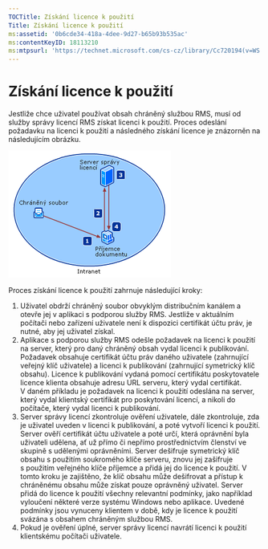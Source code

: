 ```yaml
---
TOCTitle: Získání licence k použití
Title: Získání licence k použití
ms:assetid: '0b6cde34-418a-4dee-9d27-b65b93b535ac'
ms:contentKeyID: 18113210
ms:mtpsurl: 'https://technet.microsoft.com/cs-cz/library/Cc720194(v=WS.10)'
---
```


Získání licence k použití
=========================

Jestliže chce uživatel používat obsah chráněný službou RMS, musí od služby správy licencí RMS získat licenci k použití. Proces odeslání požadavku na licenci k použití a následného získání licence je znázorněn na následujícím obrázku.

![](images/Cc720194.37b8d28c-9749-4e81-bc6a-22692fefb8b6(WS.10).gif)

Proces získání licence k použití zahrnuje následující kroky:

1.  Uživatel obdrží chráněný soubor obvyklým distribučním kanálem a otevře jej v aplikaci s podporou služby RMS. Jestliže v aktuálním počítači nebo zařízení uživatele není k dispozici certifikát účtu práv, je nutné, aby jej uživatel získal.
2.  Aplikace s podporou služby RMS odešle požadavek na licenci k použití na server, který pro daný chráněný obsah vydal licenci k publikování. Požadavek obsahuje certifikát účtu práv daného uživatele (zahrnující veřejný klíč uživatele) a licenci k publikování (zahrnující symetrický klíč obsahu).
    Licence k publikování vydaná pomocí certifikátu poskytovatele licence klienta obsahuje adresu URL serveru, který vydal certifikát. V daném příkladu je požadavek na licenci k použití odeslána na server, který vydal klientský certifikát pro poskytování licencí, a nikoli do počítače, který vydal licenci k publikování.
3.  Server správy licencí zkontroluje ověření uživatele, dále zkontroluje, zda je uživatel uveden v licenci k publikování, a poté vytvoří licenci k použití. Server ověří certifikát účtu uživatele a poté určí, která oprávnění byla uživateli udělena, ať už přímo či nepřímo prostřednictvím členství ve skupině s udělenými oprávněními.
    Server dešifruje symetrický klíč obsahu s použitím soukromého klíče serveru, znovu jej zašifruje s použitím veřejného klíče příjemce a přidá jej do licence k použití. V tomto kroku je zajištěno, že klíč obsahu může dešifrovat a přístup k chráněnému obsahu může získat pouze oprávněný uživatel.
    Server přidá do licence k použití všechny relevantní podmínky, jako například vyloučení některé verze systému Windows nebo aplikace. Uvedené podmínky jsou vynuceny klientem v době, kdy je licence k použití svázána s obsahem chráněným službou RMS.
4.  Pokud je ověření úplné, server správy licencí navrátí licenci k použití klientskému počítači uživatele.

